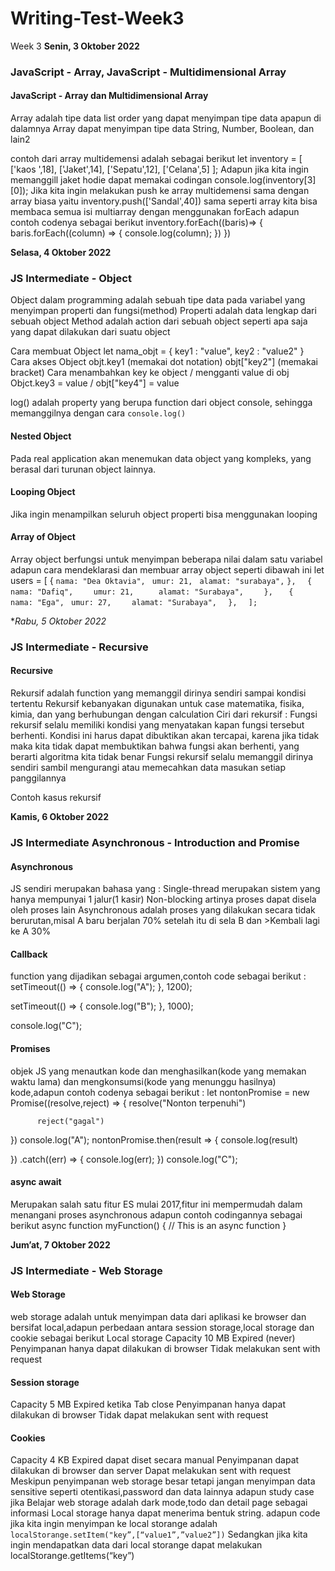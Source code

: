 # Writing-Test-Week3
Week 3
**Senin, 3 Oktober 2022**
### JavaScript - Array, JavaScript - Multidimensional Array


#### JavaScript - Array dan Multidimensional Array

Array adalah tipe data list order yang dapat menyimpan tipe data apapun di dalamnya
Array dapat menyimpan tipe data String, Number, Boolean, dan lain2

contoh dari array multidemensi adalah sebagai berikut let inventory = [ ['kaos ',18], ['Jaket',14], ['Sepatu',12], ['Celana',5] ];
Adapun jika kita ingin memanggill jaket hodie dapat memakai codingan console.log(inventory[3][0]);
Jika kita ingin melakukan push ke array multidemensi sama dengan array biasa yaitu inventory.push(['Sandal',40])
sama seperti array kita bisa membaca semua isi multiarray dengan menggunakan forEach adapun contoh codenya sebagai berikut inventory.forEach((baris)=> { baris.forEach((column) => { console.log(column); }) })

**Selasa, 4 Oktober 2022**
### JS Intermediate - Object

Object dalam programming adalah sebuah tipe data pada variabel yang menyimpan properti dan fungsi(method)
Properti adalah data lengkap dari sebuah object
Method adalah action dari sebuah object seperti apa saja yang dapat dilakukan dari suatu object

Cara membuat Object let nama_objt = { key1 : "value", key2 : "value2" }
Cara akses Object
objt.key1 (memakai dot notation)
objt["key2"] (memakai bracket)
Cara menambahkan key ke object / mengganti value di obj
Objct.key3 = value / objt["key4"] = value


log() adalah property yang berupa function dari object console, sehingga memanggilnya dengan cara `console.log()`

#### Nested Object
Pada real application akan menemukan data object yang kompleks, yang berasal dari turunan object lainnya.



#### Looping Object
Jika ingin menampilkan seluruh object properti bisa menggunakan looping






#### Array of Object
Array object berfungsi untuk menyimpan beberapa nilai dalam satu variabel adapun cara mendeklarasi dan membuar array object seperti dibawah ini let users = [ {
`nama: "Dea Oktavia",`
` umur: 21,`
` alamat: "surabaya",`
`},`
 `  {`
   `   nama: "Dafiq",`
  `    umur: 21,`
 `     alamat: "Surabaya",`
`    },`
 `   {`
`      nama: "Ega",`
     ` umur: 27,`
  `    alamat: "Surabaya",`
  `  },`
`  ];`

**Rabu, 5 Oktober 2022*
### JS Intermediate - Recursive

#### Recursive
Rekursif adalah function yang memanggil dirinya sendiri sampai kondisi tertentu
Rekursif kebanyakan digunakan untuk case matematika, fisika, kimia, dan yang berhubungan dengan calculation
Ciri dari rekursif :
Fungsi rekursif selalu memiliki kondisi yang menyatakan kapan fungsi tersebut berhenti. Kondisi ini harus dapat dibuktikan akan tercapai, karena jika tidak maka kita tidak dapat membuktikan bahwa fungsi akan berhenti, yang berarti algoritma kita tidak benar
Fungsi rekursif selalu memanggil dirinya sendiri sambil mengurangi atau memecahkan data masukan setiap panggilannya

Contoh kasus rekursif 








**Kamis, 6 Oktober 2022**
### JS Intermediate Asynchronous - Introduction and Promise

#### Asynchronous
JS sendiri merupakan bahasa yang :
Single-thread merupakan sistem yang hanya mempunyai 1 jalur(1 kasir)
Non-blocking artinya proses dapat disela oleh proses lain
Asynchronous adalah proses yang dilakukan secara tidak berurutan,misal A baru berjalan 70% setelah itu di sela B dan >Kembali lagi ke A 30%
#### Callback
function yang dijadikan sebagai argumen,contoh code sebagai berikut : setTimeout(() => {
   console.log("A");
  }, 1200);

  setTimeout(() => {
    console.log("B");
  }, 1000);

  console.log("C");
 
#### Promises
objek JS yang menautkan kode dan menghasilkan(kode yang memakan waktu lama) dan mengkonsumsi(kode yang menunggu hasilnya) kode,adapun contoh codenya sebagai berikut : let nontonPromise = new Promise((resolve,reject) => {
 resolve("Nonton terpenuhi")

          reject("gagal")
 
})
console.log("A"); nontonPromise.then(result => {
 console.log(result)
 
})
.catch((err) => { console.log(err); })
console.log("C");
#### async await
Merupakan salah satu fitur ES mulai 2017,fitur ini mempermudah dalam menangani proses asynchronous adapun contoh codingannya sebagai berikut async function myFunction() { // This is an async function }










**Jum’at, 7 Oktober 2022**
### JS Intermediate - Web Storage

#### Web Storage
web storage adalah untuk menyimpan data dari aplikasi ke browser dan bersifat local,adapun perbedaan antara session storage,local storage dan cookie sebagai berikut Local storage
Capacity 10 MB
Expired (never)
Penyimpanan hanya dapat dilakukan di browser
Tidak melakukan sent with request
#### Session storage
Capacity 5 MB
Expired ketika Tab close
Penyimpanan hanya dapat dilakukan di browser
Tidak dapat melakukan sent with request
#### Cookies
Capacity 4 KB
Expired dapat diset secara manual
Penyimpanan dapat dilakukan di browser dan server
Dapat melakukan sent with request
Meskipun penyimpanan web storage besar tetapi jangan menyimpan data sensitive seperti otentikasi,password dan data lainnya adapun study case jika 
Belajar web storage adalah dark mode,todo dan detail page sebagai informasi Local storage hanya dapat menerima bentuk string.
adapun code jika kita ingin menyimpan ke local storange adalah `localStorange.setItem("key”,[“value1”,”value2”])`
Sedangkan jika kita ingin mendapatkan data dari local storange dapat melakukan localStorange.getItems(“key”)


